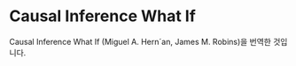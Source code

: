 # Causal Inference What If

Causal Inference What If (Miguel A. Hern´an, James M. Robins)을 번역한 것입니다. 